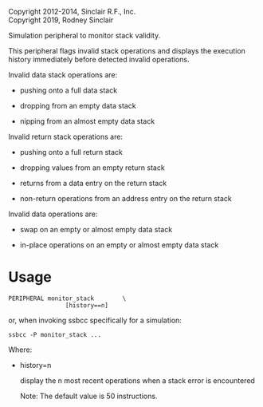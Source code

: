 Copyright 2012-2014, Sinclair R.F., Inc.<br/>
Copyright 2019, Rodney Sinclair

Simulation peripheral to monitor stack validity.

This peripheral flags invalid stack operations and displays the execution
history immediately before detected invalid operations.

Invalid data stack operations are:

- pushing onto a full data stack

- dropping from an empty data stack

- nipping from an almost empty data stack

Invalid return stack operations are:

- pushing onto a full return stack

- dropping values from an empty return stack

- returns from a data entry on the return stack

- non-return  operations from an address entry on the return stack

Invalid data operations are:

- swap on an empty or almost empty data stack

- in-place operations on an empty or almost empty data stack

Usage
=====

```
PERIPHERAL monitor_stack        \
                [history==n]
```

or, when invoking ssbcc specifically for a simulation:

```
ssbcc -P monitor_stack ...
```

Where:

- history=n

  display the n most recent operations when a stack error is encountered

  Note:  The default value is 50 instructions.
